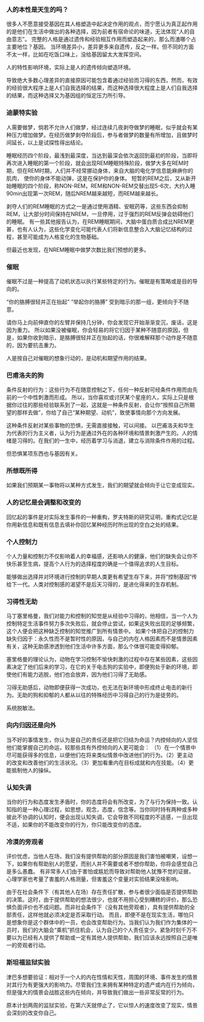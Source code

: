 ### 人的本性是天生的吗？
很多人不愿意接受基因在其人格塑造中起决定作用的观点，而宁愿认为真正起作用的是他们在生活中做出的各种选择，因为前者有宿命论的味道，无法体现“人的自由意志”。
完整的人格是通过遗传和经验相互作用而塑造起来的，那么而渣哪个占主要地位？基因。
当环境差异小，差异更多来自遗传，反之一样。但不同的方面不太一样，比如在吃饭口味上，没给基因留太大发挥空间。

人的特性影响环境，实际上是人的遗传倾向塑造环境。

导致绝大多数心理差异的直接原因可能包含着通过经验而习得的东西，然而，有效的经验很大程序上是人们自我选择的结果，而这种选择很大程度上是人们自我选择的结果，而这种选择又为基因组的恒定压力所引导。


### 迪蒙特实验
人需要做梦，倘若不允许人们做梦，经过连续几夜剥夺做梦的睡眠，似乎就会有某种压力增加做梦。在经历做梦剥夺阶段后，参与者做梦的数量有所增加，且做梦时间延长，以上是试探性得出结论。

睡眠经历四个阶段，最浅到最深度，当达到最深会依次返回到最初的阶段，当即将再次进入睡眠的第一个阶段，就会出现REM睡眠特殊阶段，做梦大多在REM时期，但在REM时期，人们并不经常挪动身体，来自大脑的电化学信息能麻痹你的肌肉，
使你的身体不能动弹，这是在保护你的身体。
短暂的REM之后，又从新开始睡眠的四个阶段，称NON-REM，REM和NON-REM交替出现5-6次，大约入睡90min出现第一次REM，随后NREM越来越短，而REM越来越长。

剥夺人们的REM睡眠的方式之一是通过使用酒精、安眠药等，这些东西会抑制REM，让大部分时间保持在NREM，一旦停用，过于强烈的REM反弹会妨碍他们的睡眠。
有一些其他报告认为，在REM睡眠期间，大脑中蛋白质合成比NREM更甚，也有人认为，这些化学变化可能代表人们将新信息整合入大脑记忆结构的过程，甚至可能成为人格变化的生物基础。

但最近也发现，在NREM睡眠中做梦次数比我们预想的更多。

### 催眠
催眠不过是一种提高了动机状态以执行某些特定的行为。催眠是有策略或是目的导向的。

“你的胳膊很轻并正在抬起”
“举起你的胳膊”
受到暗示的那一组，更倾向于不随意。

请你马上向前伸直你的左臂并保持几分钟，你会发现它开始渐渐变沉，废话，这是因为重力。
所以如果没被催眠，你会轻易的将它归因于某种不随意的原因，但是，如果你收到暗示，是胳膊很轻并正在抬起的话，你很难解释那个动作是不随意的，因为要抗击重力。

人是按自己对催眠的想象行动的，是动机和期望作用的结果。

### 巴甫洛夫的狗
条件反射的行为：这些行为不在随意控制之下，任何一种反射可经条件作用而由先前的一个中性刺激而形成。
所以，当你喜欢或讨厌某个星座的人，实际上只是根据你过往的那些经验联系到了一起，这就是一种条件反射，会让你“按照自己所期望的那样去做”，你给了自己“某种期望、动机”，致使事情向那个方向发展。

这种条件反射对某些事物的恐惧，无需直接接触，可以间接。
以巴甫洛夫和华生为代表的行为主义者，认为行为是通过外在的各种环境和情景刺激产生的。人的情绪是习得的。在我们的一生中，经历着学习与消退，建立与消除条件作用的过程。

但恐惧某项东西也与基因有关。

### 所想既所得
如果我们预期某一事物将以某种方式发生，我们的期望就会倾向于让它变成现实。

### 人的记忆是会调整和改变的
回忆起的事件是对实际发生事件的一种重构，罗夫特斯的研究证明，重构式记忆是你用新信息和既有信息去填补你回忆某种经历时所出现的空白之处的结果。

### 个人控制力
个人力量和控制力不仅影响着人的幸福感，还影响人的健康，他们的缺失会让你不快乐甚至生病，提高个人行为的选择程度的确是一个值得追求的人生目标。

能够做出选择并对环境进行控制的早期人类更有希望生存下来，并将“控制基因”传给下一代。人类对控制感的渴望不是后天习得的，是进化得来的生存机制。

### 习得性无助
马丁塞里格曼，我们对能力和控制的知觉是从经验中习得的，他相信，当一个人为控制特定生活事件努力多次失败后，就会停止尝试，如果这失败出现的足够频繁，这个人便会把这种缺乏控制的知觉推广到所有情景中。
如果个体把自己的控制力缺失归因于：永久性而不是暂时性的原因，与自己的内在人格因素而不是情景因素有关，这种无助感渗透到他们生活中许多方面，那么个体很可能变得抑郁。

塞里格曼的理论认为，动物在学习控制不愉快刺激的过程中存在某些因素，这些因素决定了他们后来的学习，在它的关于电击狗的实验中，即便狗处于新的环境，即使他们有能力逃脱，他们也会放弃，因为他们习得了无助感。

习得无助感后，动物即便获得一次成功，也无法在新环境中形成终止电击的新行为。无助的狗和抑郁的人都从以往的特殊经历中习得自己的行为是徒劳的。

系统脱敏法。

### 向内归因还是向外
当不好的事情发生，你认为是自己的责任还是把它归结为命运？内控倾向的人坚信他们能掌握自己的命运，较那些具有外控倾向的人更可能会：
（1）在一个情景中尽可能获得多的信息，以便他们在将来类似情景中改进他们的行为。（2）更主动的改变和改善他们的生活状况。（3）更加看重内在目标成就和内在技能。（4）更能抵制他人的操纵。


### 认知失调
当你的行为和态度发生矛盾时，你的态度将会有所改变，为了与行为保持一致。认知指的是一种心理过程，如思想，观念，态度，信念等。当你同时持有两种或多种彼此不协调的认知时，便会出现认知失调，它会导致不同程度的不适感，一旦出现不适，如果你的不能改变你的行为，你只能改变你的态度。

### 冷漠的旁观者
评价忧虑，当他人在场，我们没有提供帮助的部分原因是我们害怕被嘲笑，设想一下，如果你有帮助别人的愿望，而别人并不需要或者不想你帮助，你将会感觉自己
是多么愚蠢。
有非常多人们由于害怕或尴尬而导致对帮助他人犹豫不觉的证据，心理学家也考量了害羞的人格测量，但害羞这个变量对实验结果没啥影响。

由于在社会条件下（有其他人在场）存在责任扩散，参与者很少面临是否提供帮助的决策。这时，由于提供帮助的想法很少，也就不用担心受到糟糕的评价，那么恐惧负面评价也不成问题。而非社会条件下（没有其他旁观者），具有提供帮助的全部责任，这样他就必须决定是否采取行动。
而且，即便不是在现实生活，哪怕只是想象你是这个群体中的一员，也会改变帮助行为。当我们认为我们作为集体的一员时，我们的大脑会“乘机”抓住机会，认为自己的个人责任变少。紧急时刻千万不要以为已经有人提供了帮助或一定有其他人提供帮助，我们应该永远按照自己是唯一的旁观者行动。

### 斯坦福监狱实验
津巴多想要验证：相对于一个人的内在性情和天性，周围的环境、事件发生的情景对其行为有更强大的影响力。尽管我们生来拥有某种特定的遗产或内在行为倾向，但是强大的情景会战胜这些内在倾向，并导致我们做出一些非常反常的行为。

原本计划两周的监狱实验，在第六天就停止了，它以惊人的速度改变了现实，情景会深刻的改变你自己。

